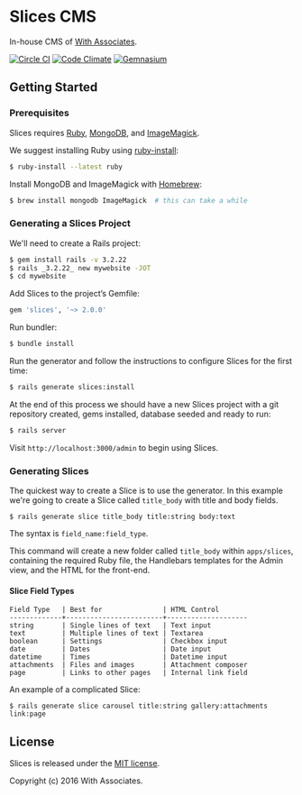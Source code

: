 # Slices CMS

In-house CMS of [With Associates](http://withassociates.com/).

[![Circle CI](https://circleci.com/gh/withassociates/slices/tree/master.svg?style=svg)](https://circleci.com/gh/withassociates/slices/tree/master)
[![Code Climate](https://codeclimate.com/github/withassociates/slices.png)](https://codeclimate.com/github/withassociates/slices)
[![Gemnasium](https://gemnasium.com/withassociates/slices.png)](https://gemnasium.com/withassociates/slices)

## Getting Started

### Prerequisites

Slices requires [Ruby](https://ruby-lang.org), [MongoDB](http://mongodb.org),
and [ImageMagick](http://imagemagick.org).

We suggest installing Ruby using [ruby-install](https://github.com/postmodern/ruby-install):

```sh
$ ruby-install --latest ruby
```

Install MongoDB and ImageMagick with [Homebrew](http://brew.sh):

```sh
$ brew install mongodb ImageMagick  # this can take a while
```

### Generating a Slices Project

We'll need to create a Rails project:

```sh
$ gem install rails -v 3.2.22
$ rails _3.2.22_ new mywebsite -JOT
$ cd mywebsite
```

Add Slices to the project’s Gemfile:

```ruby
gem 'slices', '~> 2.0.0'
```

Run bundler:

```sh
$ bundle install
```

Run the generator and follow the instructions to configure Slices for the first time:

```sh
$ rails generate slices:install
```

At the end of this process we should have a new Slices project with a git
repository created, gems installed, database seeded and ready to run:

```sh
$ rails server
```

Visit `http://localhost:3000/admin` to begin using Slices.

### Generating Slices

The quickest way to create a Slice is to use the generator. In this example
we're going to create a Slice called `title_body` with title and body fields.

```shell
$ rails generate slice title_body title:string body:text
```

The syntax is `field_name:field_type`.

This command will create a new folder called `title_body` within `apps/slices`,
containing the required Ruby file, the Handlebars templates for the Admin view,
and the HTML for the front-end.

#### Slice Field Types

```
Field Type   | Best for               | HTML Control
-------------+------------------------+--------------------
string       | Single lines of text   | Text input
text         | Multiple lines of text | Textarea
boolean      | Settings               | Checkbox input
date         | Dates                  | Date input
datetime     | Times                  | Datetime input
attachments  | Files and images       | Attachment composer
page         | Links to other pages   | Internal link field
```

An example of a complicated Slice:

```shell
$ rails generate slice carousel title:string gallery:attachments link:page
```

## License

Slices is released under the [MIT license](http://www.opensource.org/licenses/MIT).

Copyright (c) 2016 With Associates.
